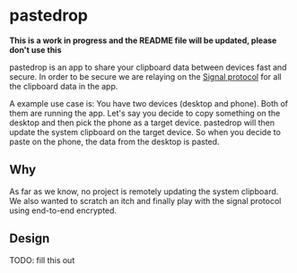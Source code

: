 # pastedrop

**This is a work in progress and the README file will be updated, please don't
use this**

pastedrop is an app to share your clipboard data between devices fast and
secure.  In order to be secure we are relaying on the [Signal protocol][0] for all
the clipboard data in the app. 

A example use case is: You have two devices (desktop and phone). Both of them
are running the app. Let's say you decide to copy something on the desktop and
then pick the phone as a target device. pastedrop will then update the system
clipboard on the target device. So when you decide to paste on the phone, the
data from the desktop is pasted.

## Why

As far as we know, no project is remotely updating the system clipboard.  We
also wanted to scratch an itch and finally play with the signal protocol using
end-to-end encrypted.

## Design

TODO: fill this out

[0]: https://signal.org/docs/
